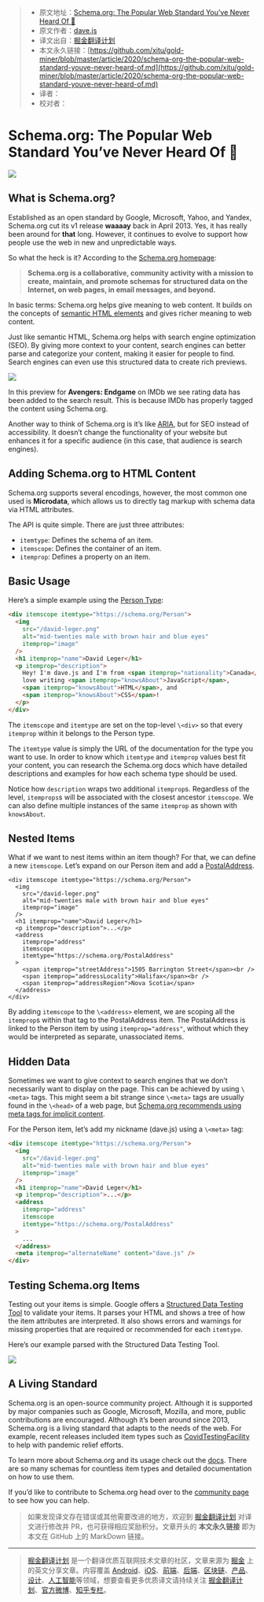 > * 原文地址：[Schema.org: The Popular Web Standard You’ve Never Heard Of 🤫](https://levelup.gitconnected.com/schema-org-the-popular-web-standard-youve-never-heard-of-d9b7ff28a22d)
> * 原文作者：[dave.js](https://medium.com/@_davejs)
> * 译文出自：[掘金翻译计划](https://github.com/xitu/gold-miner)
> * 本文永久链接：[https://github.com/xitu/gold-miner/blob/master/article/2020/schema-org-the-popular-web-standard-youve-never-heard-of.md](https://github.com/xitu/gold-miner/blob/master/article/2020/schema-org-the-popular-web-standard-youve-never-heard-of.md)
> * 译者：
> * 校对者：

# Schema.org: The Popular Web Standard You’ve Never Heard Of 🤫

![](https://cdn-images-1.medium.com/max/5868/1*zjJka96wmgZpOMTw5CnCIg.png)

## What is Schema.org?

Established as an open standard by Google, Microsoft, Yahoo, and Yandex, Schema.org cut its v1 release **waaaay** back in April 2013. Yes, it has really been around for **that** long. However, it continues to evolve to support how people use the web in new and unpredictable ways.

So what the heck is it? According to the [Schema.org homepage](https://schema.org/):

> **Schema.org is a collaborative, community activity with a mission to create, maintain, and promote schemas for structured data on the Internet, on web pages, in email messages, and beyond.**

In basic terms: Schema.org helps give meaning to web content. It builds on the concepts of [semantic HTML elements](https://developer.mozilla.org/en-US/docs/Glossary/Semantics#Semantics_in_HTML) and gives richer meaning to web content.

Just like semantic HTML, Schema.org helps with search engine optimization (SEO). By giving more context to your content, search engines can better parse and categorize your content, making it easier for people to find. Search engines can even use this structured data to create rich previews.

![](https://cdn-images-1.medium.com/max/2000/0*WuvNN7OKDhL59cPN.png)

In this preview for **Avengers: Endgame** on IMDb we see rating data has been added to the search result. This is because IMDb has properly tagged the content using Schema.org.

Another way to think of Schema.org is it’s like [ARIA](https://developer.mozilla.org/en-US/docs/Web/Accessibility/ARIA), but for SEO instead of accessibility. It doesn’t change the functionality of your website but enhances it for a specific audience (in this case, that audience is search engines).

## Adding Schema.org to HTML Content

Schema.org supports several encodings, however, the most common one used is **Microdata**, which allows us to directly tag markup with schema data via HTML attributes.

The API is quite simple. There are just three attributes:

* `itemtype`: Defines the schema of an item.
* `itemscope`: Defines the container of an item.
* `itemprop`: Defines a property on an item.

## Basic Usage

Here’s a simple example using the [Person Type](https://schema.org/Person):

```html
<div itemscope itemtype="https://schema.org/Person">
  <img
    src="/david-leger.png"
    alt="mid-twenties male with brown hair and blue eyes"
    itemprop="image"
  />
  <h1 itemprop="name">David Leger</h1>
  <p itemprop="description">
    Hey! I'm dave.js and I'm from <span itemprop="nationality">Canada</span>. I
    love writing <span itemprop="knowsAbout">JavaScript</span>,
    <span itemprop="knowsAbout">HTML</span>, and
    <span itemprop="knowsAbout">CSS</span>!
  </p>
</div>
```

The `itemscope` and `itemtype` are set on the top-level `\<div>` so that every `itemprop` within it belongs to the Person type.

The `itemtype` value is simply the URL of the documentation for the type you want to use. In order to know which `itemtype` and `itemprop` values best fit your content, you can research the Schema.org docs which have detailed descriptions and examples for how each schema type should be used.

Notice how `description` wraps two additional `itemprop`s. Regardless of the level, `itemprops`s will be associated with the closest ancestor `itemscope`. We can also define multiple instances of the same `itemprop` as shown with `knowsAbout`.

## Nested Items

What if we want to nest items within an item though? For that, we can define a new `itemscope`. Let’s expand on our Person item and add a [PostalAddress](https://schema.org/PostalAddress).

```
<div itemscope itemtype="https://schema.org/Person">
  <img
    src="/david-leger.png"
    alt="mid-twenties male with brown hair and blue eyes"
    itemprop="image"
  />
  <h1 itemprop="name">David Leger</h1>
  <p itemprop="description">...</p>
  <address
    itemprop="address"
    itemscope
    itemtype="https://schema.org/PostalAddress"
  >
    <span itemprop="streetAddress">1505 Barrington Street</span><br />
    <span itemprop="addressLocality">Halifax</span><br />
    <span itemprop="addressRegion">Nova Scotia</span>
  </address>
</div>
```

By adding `itemscope` to the `\<address>` element, we are scoping all the `itemprop`s within that tag to the PostalAddress item. The PostalAddress is linked to the Person item by using `itemprop="address"`, without which they would be interpreted as separate, unassociated items.

## Hidden Data

Sometimes we want to give context to search engines that we don’t necessarily want to display on the page. This can be achieved by using `\<meta>` tags. This might seem a bit strange since `\<meta>` tags are usually found in the `\<head>` of a web page, but [Schema.org recommends using meta tags for implicit content](https://schema.org/docs/gs.html#advanced_missing).

For the Person item, let’s add my nickname (dave.js) using a `\<meta>` tag:

```html
<div itemscope itemtype="https://schema.org/Person">
  <img
    src="/david-leger.png"
    alt="mid-twenties male with brown hair and blue eyes"
    itemprop="image"
  />
  <h1 itemprop="name">David Leger</h1>
  <p itemprop="description">...</p>
  <address
    itemprop="address"
    itemscope
    itemtype="https://schema.org/PostalAddress"
  >
    ...
  </address>
  <meta itemprop="alternateName" content="dave.js" />
</div>
```

## Testing Schema.org Items

Testing out your items is simple. Google offers a [Structured Data Testing Tool](https://search.google.com/structured-data/testing-tool) to validate your items. It parses your HTML and shows a tree of how the item attributes are interpreted. It also shows errors and warnings for missing properties that are required or recommended for each `itemtype`.

Here’s our example parsed with the Structured Data Testing Tool.

![](https://cdn-images-1.medium.com/max/2000/0*aXWVolaitY_AbKtL.png)

## A Living Standard

Schema.org is an open-source community project. Although it is supported by major companies such as Google, Microsoft, Mozilla, and more, public contributions are encouraged. Although it’s been around since 2013, Schema.org is a living standard that adapts to the needs of the web. For example, recent releases included item types such as [CovidTestingFacility](https://schema.org/CovidTestingFacility) to help with pandemic relief efforts.

To learn more about Schema.org and its usage check out the [docs](https://schema.org/docs/documents.html). There are so many schemas for countless item types and detailed documentation on how to use them.

If you’d like to contribute to Schema.org head over to the [community page](https://www.w3.org/community/schemaorg/) to see how you can help.

> 如果发现译文存在错误或其他需要改进的地方，欢迎到 [掘金翻译计划](https://github.com/xitu/gold-miner) 对译文进行修改并 PR，也可获得相应奖励积分。文章开头的 **本文永久链接** 即为本文在 GitHub 上的 MarkDown 链接。

---

> [掘金翻译计划](https://github.com/xitu/gold-miner) 是一个翻译优质互联网技术文章的社区，文章来源为 [掘金](https://juejin.im) 上的英文分享文章。内容覆盖 [Android](https://github.com/xitu/gold-miner#android)、[iOS](https://github.com/xitu/gold-miner#ios)、[前端](https://github.com/xitu/gold-miner#前端)、[后端](https://github.com/xitu/gold-miner#后端)、[区块链](https://github.com/xitu/gold-miner#区块链)、[产品](https://github.com/xitu/gold-miner#产品)、[设计](https://github.com/xitu/gold-miner#设计)、[人工智能](https://github.com/xitu/gold-miner#人工智能)等领域，想要查看更多优质译文请持续关注 [掘金翻译计划](https://github.com/xitu/gold-miner)、[官方微博](http://weibo.com/juejinfanyi)、[知乎专栏](https://zhuanlan.zhihu.com/juejinfanyi)。
